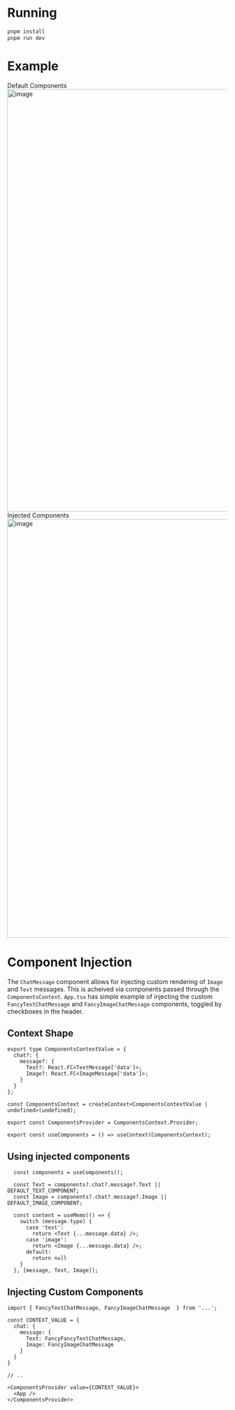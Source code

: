 # Running
```sh
pnpm install
pnpm run dev
```

# Example
Default Components
<img width="2110" height="966" alt="image" src="https://github.com/user-attachments/assets/aa1d24a4-a8d1-4a98-9a9b-6273791cf1cb" />
Injected Components
<img width="2198" height="958" alt="image" src="https://github.com/user-attachments/assets/cc7e5dc3-ee9e-4c1f-999f-cb12e350dc17" />


# Component Injection
The `ChatMessage` component allows for injecting custom rendering of `Image` and `Text` messages. This
is acheived via components passed through the `ComponentsContext`. `App.tsx` has simple example of
injecting the custom `FancyTextChatMessage` and `FancyImageChatMessage` components, toggled by
checkboxes in the header.

## Context Shape
```tsx
export type ComponentsContextValue = {
  chat?: {
    message?: {
      Text?: React.FC<TextMessage['data']>;
      Image?: React.FC<ImageMessage['data']>;
    }
  }
};

const ComponentsContext = createContext<ComponentsContextValue | undefined>(undefined);

export const ComponentsProvider = ComponentsContext.Provider;

export const useComponents = () => useContext(ComponentsContext);
```

## Using injected components
```tsx
  const components = useComponents();

  const Text = components?.chat?.message?.Text || DEFAULT_TEXT_COMPONENT;
  const Image = components?.chat?.message?.Image || DEFAULT_IMAGE_COMPONENT;
  
  const content = useMemo(() => {
    switch (message.type) {
      case 'text':
        return <Text {...message.data} />;
      case 'image':
        return <Image {...message.data} />;
      default:
        return null
    }
  }, [message, Text, Image]);
```

## Injecting Custom Components
```tsx
import { FancyTextChatMessage, FancyImageChatMessage  } from '...';

const CONTEXT_VALUE = {
  chat: {
    message: {
      Text: FancyFancyTextChatMessage,
      Image: FancyImageChatMessage
    }
  }
}

// ..

<ComponentsProvider value={CONTEXT_VALUE}>
  <App />
</ComponentsProvider>
```
